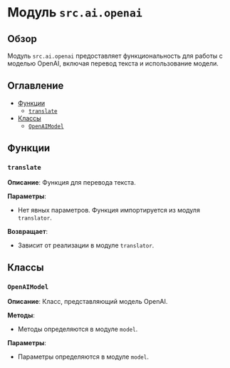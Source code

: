 # Модуль `src.ai.openai`

## Обзор

Модуль `src.ai.openai` предоставляет функциональность для работы с моделью OpenAI, включая перевод текста и использование модели.

## Оглавление

- [Функции](#Функции)
    - [`translate`](#translate)
- [Классы](#Классы)
    - [`OpenAIModel`](#OpenAIModel)

## Функции

### `translate`

**Описание**: Функция для перевода текста.

**Параметры**:
- Нет явных параметров. Функция импортируется из модуля `translator`.
  
**Возвращает**:
- Зависит от реализации в модуле `translator`.

## Классы

### `OpenAIModel`

**Описание**: Класс, представляющий модель OpenAI.

**Методы**:
- Методы определяются в модуле `model`.

**Параметры**:
 - Параметры определяются в модуле `model`.